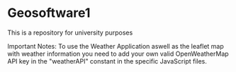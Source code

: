 # Geosoftware1
This is a repository for university purposes

Important Notes:
To use the Weather Application aswell as the leaflet map with weather information you need to add your own valid
OpenWeatherMap API key in the "weatherAPI" constant in the specific JavaScript files.
